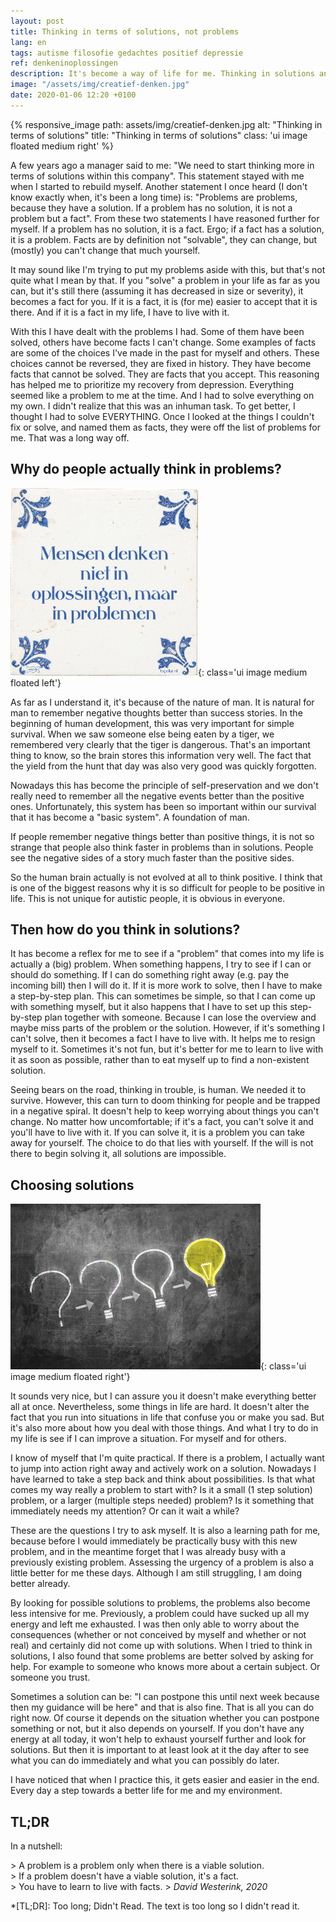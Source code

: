 ```yaml
---
layout: post
title: Thinking in terms of solutions, not problems
lang: en
tags: autisme filosofie gedachtes positief depressie
ref: denkeninoplossingen
description: It's become a way of life for me. Thinking in solutions and not in problems. Sometimes it's quite an art, but it makes me a lot calmer to think about things in my life.
image: "/assets/img/creatief-denken.jpg"
date: 2020-01-06 12:20 +0100
---
```

{% responsive_image path: assets/img/creatief-denken.jpg alt: "Thinking in terms of solutions" title: "Thinking in terms of solutions" class: 'ui image floated medium right' %}

A few years ago a manager said to me: "We need to start thinking more in terms of solutions within this company". This statement stayed with me when I started to rebuild myself. Another statement I once heard (I don't know exactly when, it's been a long time) is: "Problems are problems, because they have a solution. If a problem has no solution, it is not a problem but a fact".
From these two statements I have reasoned further for myself. If a problem has no solution, it is a fact. Ergo; if a fact has a solution, it is a problem. Facts are by definition not "solvable", they can change, but (mostly) you can't change that much yourself.

It may sound like I'm trying to put my problems aside with this, but that's not quite what I mean by that. If you "solve" a problem in your life as far as you can, but it's still there (assuming it has decreased in size or severity), it becomes a fact for you. If it is a fact, it is (for me) easier to accept that it is there. And if it is a fact in my life, I have to live with it.

With this I have dealt with the problems I had. Some of them have been solved, others have become facts I can't change. Some examples of facts are some of the choices I've made in the past for myself and others. These choices cannot be reversed, they are fixed in history. They have become facts that cannot be solved. They are facts that you accept. This reasoning has helped me to prioritize my recovery from depression. Everything seemed like a problem to me at the time. And I had to solve everything on my own. I didn't realize that this was an inhuman task. To get better, I thought I had to solve EVERYTHING. Once I looked at the things I couldn't fix or solve, and named them as facts, they were off the list of problems for me. That was a long way off.

## Why do people actually think in problems?
![People don't think in solutions, but in problems](/assets/img/mensen-denken-niet-in-oplossingen-maar-in-problemen.png){: class='ui image medium floated left'}

As far as I understand it, it's because of the nature of man. It is natural for man to remember negative thoughts better than success stories. In the beginning of human development, this was very important for simple survival. When we saw someone else being eaten by a tiger, we remembered very clearly that the tiger is dangerous. That's an important thing to know, so the brain stores this information very well. The fact that the yield from the hunt that day was also very good was quickly forgotten.

Nowadays this has become the principle of self-preservation and we don't really need to remember all the negative events better than the positive ones. Unfortunately, this system has been so important within our survival that it has become a "basic system". A foundation of man.

If people remember negative things better than positive things, it is not so strange that people also think faster in problems than in solutions. People see the negative sides of a story much faster than the positive sides.

So the human brain actually is not evolved at all to think positive. I think that is one of the biggest reasons why it is so difficult for people to be positive in life. This is not unique for autistic people, it is obvious in everyone.

## Then how do you think in solutions?

It has become a reflex for me to see if a "problem" that comes into my life is actually a (big) problem. When something happens, I try to see if I can or should do something. If I can do something right away (e.g. pay the incoming bill) then I will do it. If it is more work to solve, then I have to make a step-by-step plan. This can sometimes be simple, so that I can come up with something myself, but it also happens that I have to set up this step-by-step plan together with someone. Because I can lose the overview and maybe miss parts of the problem or the solution.
However, if it's something I can't solve, then it becomes a fact I have to live with. It helps me to resign myself to it. Sometimes it's not fun, but it's better for me to learn to live with it as soon as possible, rather than to eat myself up to find a non-existent solution.

Seeing bears on the road, thinking in trouble, is human. We needed it to survive. However, this can turn to doom thinking for people and be trapped in a negative spiral. It doesn't help to keep worrying about things you can't change. No matter how uncomfortable; if it's a fact, you can't solve it and you'll have to live with it. If you can solve it, it is a problem you can take away for yourself. The choice to do that lies with yourself. If the will is not there to begin solving it, all solutions are impossible.

## Choosing solutions
![Thinking in solutions](/assets/img/solutions1.jpg){: class='ui image medium floated right'}

It sounds very nice, but I can assure you it doesn't make everything better all at once. Nevertheless, some things in life are hard. It doesn't alter the fact that you run into situations in life that confuse you or make you sad. But it's also more about how you deal with those things. And what I try to do in my life is see if I can improve a situation. For myself and for others.

I know of myself that I'm quite practical. If there is a problem, I actually want to jump into action right away and actively work on a solution. Nowadays I have learned to take a step back and think about possibilities. Is that what comes my way really a problem to start with? Is it a small (1 step solution) problem, or a larger (multiple steps needed) problem? Is it something that immediately needs my attention? Or can it wait a while?

These are the questions I try to ask myself. It is also a learning path for me, because before I would immediately be practically busy with this new problem, and in the meantime forget that I was already busy with a previously existing problem. Assessing the urgency of a problem is also a little better for me these days. Although I am still struggling, I am doing better already.

By looking for possible solutions to problems, the problems also become less intensive for me. Previously, a problem could have sucked up all my energy and left me exhausted. I was then only able to worry about the consequences (whether or not conceived by myself and whether or not real) and certainly did not come up with solutions. When I tried to think in solutions, I also found that some problems are better solved by asking for help. For example to someone who knows more about a certain subject. Or someone you trust.

Sometimes a solution can be: "I can postpone this until next week because then my guidance will be here" and that is also fine. That is all you can do right now. Of course it depends on the situation whether you can postpone something or not, but it also depends on yourself. If you don't have any energy at all today, it won't help to exhaust yourself further and look for solutions. But then it is important to at least look at it the day after to see what you can do immediately and what you can possibly do later.

I have noticed that when I practice this, it gets easier and easier in the end. Every day a step towards a better life for me and my environment.

## TL;DR

In a nutshell:

<div class='quote' markdown="1">
> A problem is a problem only when there is a viable solution.<br/>
> If a problem doesn't have a viable solution, it's a fact.<br/>
> You have to learn to live with facts.
> <cite>David Westerink, 2020</cite>
</div>

*[TL;DR]: Too long; Didn't Read. The text is too long so I didn't read it.

